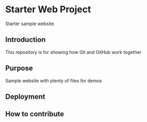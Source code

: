 # Starter Web Project

Starter sample website

## Introduction
This repository is for showing how Git and GitHub work together

## Purpose

Sample website with plenty of files for demos

## Deployment

## How to contribute